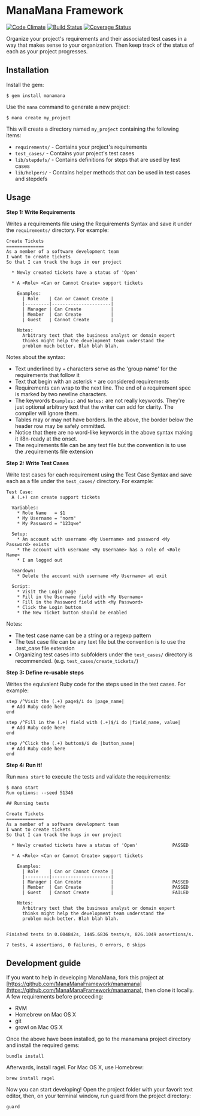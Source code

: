 # ManaMana Framework

[![Code Climate](https://codeclimate.com/github/ManaManaFramework/manamana.png)](https://codeclimate.com/github/ManaManaFramework/manamana) [![Build Status](https://travis-ci.org/ManaManaFramework/manamana.png)](https://travis-ci.org/ManaManaFramework/manamana) [![Coverage Status](https://coveralls.io/repos/ManaManaFramework/manamana/badge.png)](https://coveralls.io/r/ManaManaFramework/manamana)


Organize your project's requirements and their associated test cases in a way that makes sense to your organization. Then keep track of the status of each as your project progresses.

## Installation

Install the gem:

    $ gem install manamana

Use the `mana` command to generate a new project:

    $ mana create my_project

This will create a directory named `my_project` containing the following items:

 * `requirements/` - Contains your project's requirements
 * `test_cases/` - Contains your project's test cases
 * `lib/stepdefs/` - Contains definitions for steps that are used by test  cases
 * `lib/helpers/` - Contains helper methods that can be used in test cases and stepdefs

## Usage

**Step 1: Write Requirements**

Writes a requirements file using the Requirements Syntax and save it under the `requirements/` directory. For example:

```
Create Tickets
==============
As a member of a software development team
I want to create tickets
So that I can track the bugs in our project

  * Newly created tickets have a status of 'Open'

  * A <Role> <Can or Cannot Create> support tickets

    Examples:
      | Role    | Can or Cannot Create |
      |---------|----------------------|
      | Manager | Can Create           |
      | Member  | Can Create           |
      | Guest   | Cannot Create        |

    Notes:
      Arbitrary text that the business analyst or domain expert
      thinks might help the development team understand the
      problem much better. Blah blah blah.
```

Notes about the syntax:

 * Text underlined by `=` characters serve as the 'group name' for the requirements that follow it
 * Text that begin with an asterisk `*` are considered requirements
 * Requirements can wrap to the next line. The end of a requirement spec is marked by two newline characters.
 * The keywords `Examples:` and `Notes:` are not really keywords. They're just optional arbitrary text that the writer can add for clarity. The compiler will ignore them.
 * Tables may or may not have borders. In the above, the border below the header row may be safely ommitted.
 * Notice that there are no word-like keywords in the above syntax making it il8n-ready at the onset.
 * The requirements file can be any text file but the convention is to use the .requirements file extension

**Step 2: Write Test Cases**

Write test cases for each requirement using the Test Case Syntax and save each as a file under the `test_cases/` directory. For example:

```
Test Case:
  A (.+) can create support tickets

  Variables:
    * Role Name   = $1
    * My Username = "norm"
    * My Password = "123qwe"

  Setup:
    * An account with username <My Username> and password <My Password> exists
    * The account with username <My Username> has a role of <Role Name>
    * I am logged out

  Teardown:
    * Delete the account with username <My Username> at exit

  Script:
    * Visit the Login page
    * Fill in the Username field with <My Username>
    * Fill in the Password field with <My Password>
    * Click the Login button
    * The New Ticket button should be enabled
```

Notes:

  * The test case name can be a string or a regexp pattern
  * The test case file can be any text file but the convention is to use the .test_case file extension
  * Organizing test cases into subfolders under the `test_cases/` directory is recommended. (e.g. `test_cases/create_tickets/`)

**Step 3: Define re-usable steps**

Writes the equivalent Ruby code for the steps used in the test cases. For example:

```
step /^Visit the (.+) page$/i do |page_name|
  # Add Ruby code here
end

step /^Fill in the (.+) field with (.+)$/i do |field_name, value|
  # Add Ruby code here
end

step /^Click the (.+) button$/i do |button_name|
  # Add Ruby code here
end
```

**Step 4: Run it!**

Run `mana start` to execute the tests and validate the requirements:

```
$ mana start
Run options: --seed 51346

## Running tests

Create Tickets
==============
As a member of a software development team
I want to create tickets
So that I can track the bugs in our project

  * Newly created tickets have a status of 'Open'             PASSED

  * A <Role> <Can or Cannot Create> support tickets

    Examples:
      | Role    | Can or Cannot Create |
      |---------|----------------------|
      | Manager | Can Create           |                      PASSED
      | Member  | Can Create           |                      PASSED
      | Guest   | Cannot Create        |                      FAILED

    Notes:
      Arbitrary text that the business analyst or domain expert
      thinks might help the development team understand the
      problem much better. Blah blah blah.


Finished tests in 0.004842s, 1445.6836 tests/s, 826.1049 assertions/s.

7 tests, 4 assertions, 0 failures, 0 errors, 0 skips
```

## Development guide
If you want to help in developing ManaMana, fork this project at [https://github.com/ManaManaFramework/manamana](https://github.com/ManaManaFramework/manamana), then clone it locally. A few requirements before proceeding:

* RVM
* Homebrew on Mac OS X
* git
* growl on Mac OS X

Once the above have been installed, go to the manamana project directory and install the required gems:

```
bundle install
```

Afterwards, install ragel. For Mac OS X, use Homebrew:

```
brew install ragel
```

Now you can start developing! Open the project folder with your favorit text editor, then, on your terminal window, run guard from the project directory:

```
guard
```